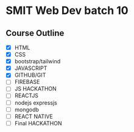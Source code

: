 # SMIT Web Dev batch 10

## Course Outline

- [x] HTML
- [x] CSS
- [x] bootstrap/tailwind
- [x] JAVASCRIPT
- [x] GITHUB/GIT
- [ ] FIREBASE
- [ ] JS HACKATHON
- [ ] REACTJS
- [ ] nodejs expressjs
- [ ] mongodb
- [ ] REACT NATIVE
- [ ] Final HACKATHON

